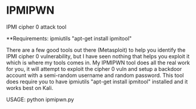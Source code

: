 # IPMIPWN
IPMI cipher 0 attack tool

**Requirements: ipmiutils "apt-get install ipmitool"

There are a few good tools out there (Metasploit) to help you identify the IPMI cipher 0 vulnerability, but I have seen nothing that helps you exploit it which is where my tools comes in. My IPMIPWN tool does all the real work for you, it will attempt to exploit the cipher 0 vuln and setup a backdoor account with a semi-random username and random password. This tool does require you to have ipmiutils "apt-get install ipmitool" installed and it works best on Kali.

USAGE: python ipmipwn.py <IP>
